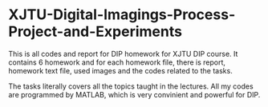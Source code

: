 # XJTU-Digital-Imagings-Process-Project-and-Experiments

This is all codes and report for DIP homework for XJTU DIP course. It contains 6 homework and for each homework file, there is report, homework text file, used images and the codes related to the tasks.

The tasks literally covers all the topics taught in the lectures. All my codes are programmed by MATLAB, which is very convinient and powerful for DIP.
